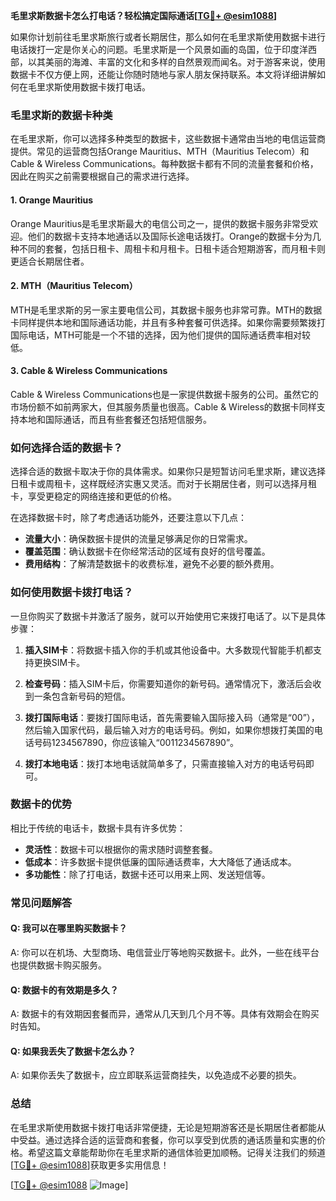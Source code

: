 **毛里求斯数据卡怎么打电话？轻松搞定国际通话[[TG💪+ @esim1088](https://t.me/s/esim1088)]**

如果你计划前往毛里求斯旅行或者长期居住，那么如何在毛里求斯使用数据卡进行电话拨打一定是你关心的问题。毛里求斯是一个风景如画的岛国，位于印度洋西部，以其美丽的海滩、丰富的文化和多样的自然景观而闻名。对于游客来说，使用数据卡不仅方便上网，还能让你随时随地与家人朋友保持联系。本文将详细讲解如何在毛里求斯使用数据卡拨打电话。

### 毛里求斯的数据卡种类

在毛里求斯，你可以选择多种类型的数据卡，这些数据卡通常由当地的电信运营商提供。常见的运营商包括Orange Mauritius、MTH（Mauritius Telecom）和Cable & Wireless Communications。每种数据卡都有不同的流量套餐和价格，因此在购买之前需要根据自己的需求进行选择。

#### 1. Orange Mauritius

Orange Mauritius是毛里求斯最大的电信公司之一，提供的数据卡服务非常受欢迎。他们的数据卡支持本地通话以及国际长途电话拨打。Orange的数据卡分为几种不同的套餐，包括日租卡、周租卡和月租卡。日租卡适合短期游客，而月租卡则更适合长期居住者。

#### 2. MTH（Mauritius Telecom）

MTH是毛里求斯的另一家主要电信公司，其数据卡服务也非常可靠。MTH的数据卡同样提供本地和国际通话功能，并且有多种套餐可供选择。如果你需要频繁拨打国际电话，MTH可能是一个不错的选择，因为他们提供的国际通话费率相对较低。

#### 3. Cable & Wireless Communications

Cable & Wireless Communications也是一家提供数据卡服务的公司。虽然它的市场份额不如前两家大，但其服务质量也很高。Cable & Wireless的数据卡同样支持本地和国际通话，而且有些套餐还包括短信服务。

### 如何选择合适的数据卡？

选择合适的数据卡取决于你的具体需求。如果你只是短暂访问毛里求斯，建议选择日租卡或周租卡，这样既经济实惠又灵活。而对于长期居住者，则可以选择月租卡，享受更稳定的网络连接和更低的价格。

在选择数据卡时，除了考虑通话功能外，还要注意以下几点：

- **流量大小**：确保数据卡提供的流量足够满足你的日常需求。
- **覆盖范围**：确认数据卡在你经常活动的区域有良好的信号覆盖。
- **费用结构**：了解清楚数据卡的收费标准，避免不必要的额外费用。

### 如何使用数据卡拨打电话？

一旦你购买了数据卡并激活了服务，就可以开始使用它来拨打电话了。以下是具体步骤：

1. **插入SIM卡**：将数据卡插入你的手机或其他设备中。大多数现代智能手机都支持更换SIM卡。
   
2. **检查号码**：插入SIM卡后，你需要知道你的新号码。通常情况下，激活后会收到一条包含新号码的短信。

3. **拨打国际电话**：要拨打国际电话，首先需要输入国际接入码（通常是“00”），然后输入国家代码，最后输入对方的电话号码。例如，如果你想拨打美国的电话号码1234567890，你应该输入“0011234567890”。

4. **拨打本地电话**：拨打本地电话就简单多了，只需直接输入对方的电话号码即可。

### 数据卡的优势

相比于传统的电话卡，数据卡具有许多优势：

- **灵活性**：数据卡可以根据你的需求随时调整套餐。
- **低成本**：许多数据卡提供低廉的国际通话费率，大大降低了通话成本。
- **多功能性**：除了打电话，数据卡还可以用来上网、发送短信等。

### 常见问题解答

#### Q: 我可以在哪里购买数据卡？

A: 你可以在机场、大型商场、电信营业厅等地购买数据卡。此外，一些在线平台也提供数据卡购买服务。

#### Q: 数据卡的有效期是多久？

A: 数据卡的有效期因套餐而异，通常从几天到几个月不等。具体有效期会在购买时告知。

#### Q: 如果我丢失了数据卡怎么办？

A: 如果你丢失了数据卡，应立即联系运营商挂失，以免造成不必要的损失。

### 总结

在毛里求斯使用数据卡拨打电话非常便捷，无论是短期游客还是长期居住者都能从中受益。通过选择合适的运营商和套餐，你可以享受到优质的通话质量和实惠的价格。希望这篇文章能帮助你在毛里求斯的通信体验更加顺畅。记得关注我们的频道[[TG💪+ @esim1088](https://t.me/s/esim1088)]获取更多实用信息！ 

[[TG💪+ @esim1088](https://t.me/s/esim1088) ![Image](https://i.postimg.cc/4NQfJmqS/Snipaste-2025-05-13-00-14-12.png)]